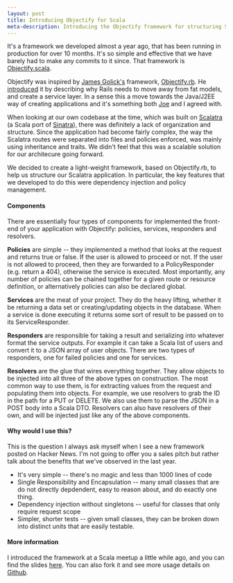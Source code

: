 ```yaml
--- 
layout: post
title: Introducing Objectify for Scala
meta-description: Introducing the Objectify framework for structuring Scala web applications
---
```


It's a framework we developed almost a year ago, that has been running
in production for over 10 months. It's so simple and effective that we
have barely had to make any commits to it since. That framework
is [Objectify.scala](https://github.com/learndot/Objectify.scala).

Objectify was inspired by [James Golick's](http://jamesgolick.com)
framework, [Objectify.rb](https://github.com/bitlove/objectify). He
[introduced](http://jamesgolick.com/2012/5/22/objectify-a-better-way-to-build-rails-applications.html) 
it by describing why Rails needs to move away from fat models, and create a service layer. 
In a sense this a move towards the Java/J2EE way of creating
applications and it's something both [Joe](http://joegaudet.com) and I
agreed with. 

When looking at our own codebase at the time, which was built on
[Scalatra](http://www.scalatra.org/) (a Scala port of [Sinatra](http://www.sinatrarb.com/)), there was definitely a lack
of organization and structure. Since the application had become fairly
complex, the way the Scalatra routes were separated into files and
policies enforced, was mainly using inheritance and traits. We didn't
feel that this was a scalable solution for our architecure going
forward.

We decided to create a light-weight framework, based on Objectify.rb, to
help us structure our Scalatra application. In particular, the key
features that we developed to do this were dependency injection and
policy management.

<!--more-->

#### Components

There are essentially four types of components for implemented the
front-end of your application with Objectify: policies, services,
responders and resolvers.

__Policies__ are simple -- they implemented a method that looks at the
request and returns true or false. If the user is allowed to proceed or
not. If the user is not allowed to proceed, then they are forwarded to a
PolicyResponder (e.g. return a 404), otherwise the service is executed.
Most importantly, any number of policies can be chained together for a
given route or resource definition, or alternatively policies can also
be declared global.

__Services__ are the meat of your project. They do the heavy lifting,
whether it be returning a data set or creating/updating objects in the
database. When a service is done executing it returns some sort of
result to be passed on to its ServiceResponder.

__Responders__ are responsible for taking a result and serializing into
whatever format the service outputs. For example it can take a
Scala list of users and convert it to a JSON array of user objects.
There are two types of responders, one for failed policies and one for
services.

__Resolvers__ are the glue that wires everything together. They allow
objects to be injected into all three of the above types on construction. The most
common way to use them, is for extracting values from the request and
populating them into objects. For example, we use resolvers to grab the
ID in the path for a PUT or DELETE. We also use them to parse the JSON
in a POST body into a Scala DTO. Resolvers can also have resolvers of 
their own, and will be injected just like any of the above components.

#### Why would I use this?

This is the question I always ask myself when I see a new framework
posted on Hacker News. I'm not going to offer you a sales pitch but
rather talk about the benefits that we've observed in the last year.

- It's very simple -- there's no magic and less than 1000 lines of code
- Single Responsibility and Encapsulation -- many small classes that are
  do not directly depdendent, easy to reason about, and do exactly one thing.
- Dependency injection without singletons -- useful for classes that
  only require request scope
- Simpler, shorter tests -- given small classes, they can be broken down
  into distinct units that are easily testable.

#### More information

I introduced the framework at a Scala meetup a little while ago, and you can
find the slides [here](http://www.slideshare.net/artgon/scala-meetup-objectify-15072182). 
You can also fork it and see more usage details on [Github](https://github.com/learndot/Objectify.scala).
